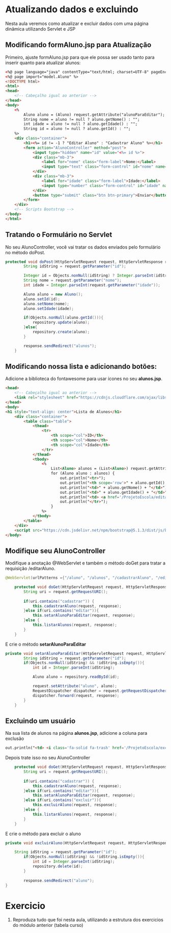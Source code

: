# Atualizando dados e excluindo
Nesta aula veremos como atualizar e excluir dados com uma página dinâmica utilizando Servlet e JSP

## Modificando formAluno.jsp para Atualização
Primeiro, ajuste formAluno.jsp para que ele possa ser usado tanto para inserir quanto para atualizar alunos:

```html
<%@ page language="java" contentType="text/html; charset=UTF-8" pageEncoding="UTF-8"%>
<%@ page import="model.Aluno" %>
<!DOCTYPE html>
<html>
<head>
    <!-- Cabeçalho igual ao anterior -->
</head>
<body>
    <%
        Aluno aluno = (Aluno) request.getAttribute("alunoParaEditar");
        String nome = aluno != null ? aluno.getNome() : "";
        int idade = aluno != null ? aluno.getIdade() : "";
        String id = aluno != null ? aluno.getId() : "";
    %>
    <div class="container">
        <h1><%= id != -1 ? "Editar Aluno" : "Cadastrar Aluno" %></h1>
        <form action="AlunoController" method="post">
            <input type="hidden" name="id" value="<%= id %>">
            <div class="mb-3">
                <label for="nome" class="form-label">Nome:</label>
                <input type="text" class="form-control" id="nome" name="nome" value="<%= nome %>" required>
            </div>
            <div class="mb-3">
                <label for="idade" class="form-label">Idade:</label>
                <input type="number" class="form-control" id="idade" name="idade" value="<%= idade %>" required>
            </div>
            <button type="submit" class="btn btn-primary">Enviar</button>
        </form>
    </div>
    <!-- Scripts Bootstrap -->
</body>
</html>

```

## Tratando o Formulário no Servlet
No seu AlunoController, você vai tratar os dados enviados pelo formulário no método doPost.

```java
protected void doPost(HttpServletRequest request, HttpServletResponse response) throws ServletException, IOException {
        String idString = request.getParameter("id");

        Integer id = Objects.nonNull(idString) ? Integer.parseInt(idString) : null;
        String nome = request.getParameter("nome");
        int idade = Integer.parseInt(request.getParameter("idade"));

        Aluno aluno = new Aluno();
        aluno.setId(id);
        aluno.setNome(nome);
        aluno.setIdade(idade);

        if(Objects.nonNull(aluno.getId())){
            repository.update(aluno);
        }else{
            repository.create(aluno);
        }

        response.sendRedirect("alunos");
    }
```

## Modificando nossa lista e adicionando botões:
Adicione a biblioteca do fontawesome para usar ícones no seu **alunos.jsp**.

```html
<head>
    <!-- Cabeçalho igual ao anterior -->
    <link rel="stylesheet" href="https://cdnjs.cloudflare.com/ajax/libs/font-awesome/6.4.2/css/all.min.css" integrity="sha512-z3gLpd7yknf1YoNbCzqRKc4qyor8gaKU1qmn+CShxbuBusANI9QpRohGBreCFkKxLhei6S9CQXFEbbKuqLg0DA==" crossorigin="anonymous" referrerpolicy="no-referrer" />
</head>
<body>
<h1 style="text-align: center">Lista de Alunos</h1>
    <div class="container">
        <table class="table">
            <thead>
                <tr>
                    <th scope="col">ID</th>
                    <th scope="col">Nome</th>
                    <th scope="col">Idade</th>
                </tr>
            </thead>
            <tbody>
                <%
                    List<Aluno> alunos = (List<Aluno>) request.getAttribute("alunos");
                    for (Aluno aluno : alunos) {
                        out.println("<tr>");
                        out.println("<th scope='row'>" + aluno.getId() + "</th>");
                        out.println("<td>" + aluno.getNome() + "</td>");
                        out.println("<td>" + aluno.getIdade() + "</td>");
                        out.println("<td> <a href='/ProjetoEscola/editarAluno?id=" + aluno.getId() + "'><i class='fa-solid fa-pen'></i></a> </td>");
                        out.println("</tr>");
                    }
                %>
            </tbody>
        </table>
    </div>
    <script src="https://cdn.jsdelivr.net/npm/bootstrap@5.1.3/dist/js/bootstrap.bundle.min.js" integrity="sha384-ka7Sk0Gln4gmtz2MlQnikT1wXgYsOg+OMhuP+IlRH9sENBO0LRn5q+8nbTov4+1p" crossorigin="anonymous"></script>
</body>
```

## Modifique seu AlunoController
Modifique a anotação @WebServlet e também o método doGet para tratar a requisição /editarAluno.
```java
@WebServlet(urlPatterns ={"/aluno", "/alunos", "/cadastrarAluno", "/editarAluno"})
```
```java
	protected void doGet(HttpServletRequest request, HttpServletResponse response) throws ServletException, IOException {
	    String uri = request.getRequestURI();
	    
	    if(uri.contains("cadastrar")) {
	    	this.cadastrarAluno(request, response);
	    }else if(uri.contains("editar")){
            this.setarAlunoParaEditar(request, response);
        }else {
	    	this.listarAlunos(request, response);
	    }
	}
```
E crie o método **setarAlunoParaEditar**

```java
private void setarAlunoParaEditar(HttpServletRequest request, HttpServletResponse response) throws ServletException, IOException{
		String idString = request.getParameter("id");
	    if(Objects.nonNull(idString) && !idString.isEmpty()){
	        int id = Integer.parseInt(idString);

	        Aluno aluno = repository.readById(id);

	        request.setAttribute("aluno", aluno);
	        RequestDispatcher dispatcher = request.getRequestDispatcher("formAluno.jsp");
	        dispatcher.forward(request, response);
	    }
	}
```

## Excluindo um usuário
Na sua lista de alunos na página **alunos.jsp**, adicione a coluna para exclusão
```html
out.println("<td> <i class='fa-solid fa-trash' href='/ProjetoEscola/excluirAluno?id=" + aluno.getId() + "'></i> </td>");
```

Depois trate isso no seu AlunoController
```java
	protected void doGet(HttpServletRequest request, HttpServletResponse response) throws ServletException, IOException {
	    String uri = request.getRequestURI();
	    
	    if(uri.contains("cadastrar")) {
	    	this.cadastrarAluno(request, response);
	    }else if(uri.contains("editar")){
            this.setarAlunoParaEditar(request, response);
        }else if(uri.contains("excluir")){
            this.excluirAluno(request, response);
        }else {
	    	this.listarAlunos(request, response);
	    }
	}
```

E crie o método para excluir o aluno
```java
private void excluirAluno(HttpServletRequest request, HttpServletResponse response) throws ServletException, IOException{

    String idString = request.getParameter("id");
	    if(Objects.nonNull(idString) && !idString.isEmpty()){
	        int id = Integer.parseInt(idString);
            repository.delete(id);
        }
    
        response.sendRedirect("aluno");
}
```
# Exercicio
1. Reproduza tudo que foi nesta aula, utilizando a estrutura dos exercicios do módulo anterior (tabela curso)